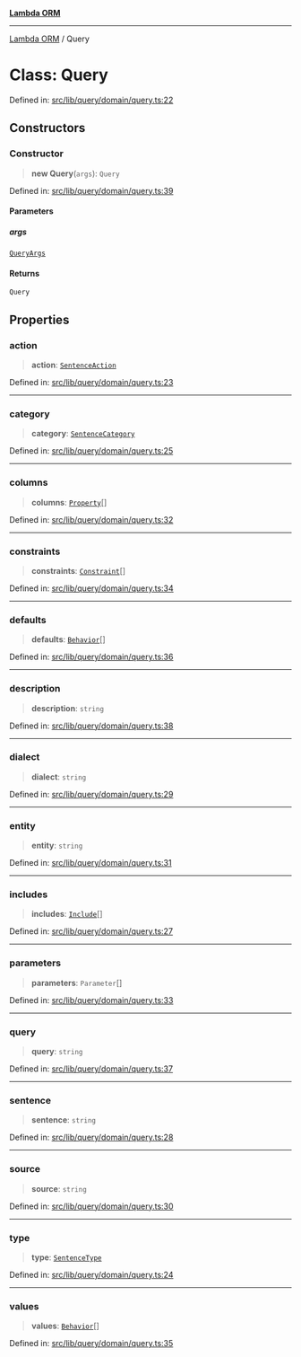 [**Lambda ORM**](../README.md)

***

[Lambda ORM](../README.md) / Query

# Class: Query

Defined in: [src/lib/query/domain/query.ts:22](https://github.com/lambda-orm/wiki/blob/d7eed5bd6f40e7e5946b35121d5564379ef251ff/src/lib/query/domain/query.ts#L22)

## Constructors

### Constructor

> **new Query**(`args`): `Query`

Defined in: [src/lib/query/domain/query.ts:39](https://github.com/lambda-orm/wiki/blob/d7eed5bd6f40e7e5946b35121d5564379ef251ff/src/lib/query/domain/query.ts#L39)

#### Parameters

##### args

[`QueryArgs`](../interfaces/QueryArgs.md)

#### Returns

`Query`

## Properties

### action

> **action**: [`SentenceAction`](../enumerations/SentenceAction.md)

Defined in: [src/lib/query/domain/query.ts:23](https://github.com/lambda-orm/wiki/blob/d7eed5bd6f40e7e5946b35121d5564379ef251ff/src/lib/query/domain/query.ts#L23)

***

### category

> **category**: [`SentenceCategory`](../enumerations/SentenceCategory.md)

Defined in: [src/lib/query/domain/query.ts:25](https://github.com/lambda-orm/wiki/blob/d7eed5bd6f40e7e5946b35121d5564379ef251ff/src/lib/query/domain/query.ts#L25)

***

### columns

> **columns**: [`Property`](../interfaces/Property.md)[]

Defined in: [src/lib/query/domain/query.ts:32](https://github.com/lambda-orm/wiki/blob/d7eed5bd6f40e7e5946b35121d5564379ef251ff/src/lib/query/domain/query.ts#L32)

***

### constraints

> **constraints**: [`Constraint`](../interfaces/Constraint.md)[]

Defined in: [src/lib/query/domain/query.ts:34](https://github.com/lambda-orm/wiki/blob/d7eed5bd6f40e7e5946b35121d5564379ef251ff/src/lib/query/domain/query.ts#L34)

***

### defaults

> **defaults**: [`Behavior`](../interfaces/Behavior.md)[]

Defined in: [src/lib/query/domain/query.ts:36](https://github.com/lambda-orm/wiki/blob/d7eed5bd6f40e7e5946b35121d5564379ef251ff/src/lib/query/domain/query.ts#L36)

***

### description

> **description**: `string`

Defined in: [src/lib/query/domain/query.ts:38](https://github.com/lambda-orm/wiki/blob/d7eed5bd6f40e7e5946b35121d5564379ef251ff/src/lib/query/domain/query.ts#L38)

***

### dialect

> **dialect**: `string`

Defined in: [src/lib/query/domain/query.ts:29](https://github.com/lambda-orm/wiki/blob/d7eed5bd6f40e7e5946b35121d5564379ef251ff/src/lib/query/domain/query.ts#L29)

***

### entity

> **entity**: `string`

Defined in: [src/lib/query/domain/query.ts:31](https://github.com/lambda-orm/wiki/blob/d7eed5bd6f40e7e5946b35121d5564379ef251ff/src/lib/query/domain/query.ts#L31)

***

### includes

> **includes**: [`Include`](Include.md)[]

Defined in: [src/lib/query/domain/query.ts:27](https://github.com/lambda-orm/wiki/blob/d7eed5bd6f40e7e5946b35121d5564379ef251ff/src/lib/query/domain/query.ts#L27)

***

### parameters

> **parameters**: `Parameter`[]

Defined in: [src/lib/query/domain/query.ts:33](https://github.com/lambda-orm/wiki/blob/d7eed5bd6f40e7e5946b35121d5564379ef251ff/src/lib/query/domain/query.ts#L33)

***

### query

> **query**: `string`

Defined in: [src/lib/query/domain/query.ts:37](https://github.com/lambda-orm/wiki/blob/d7eed5bd6f40e7e5946b35121d5564379ef251ff/src/lib/query/domain/query.ts#L37)

***

### sentence

> **sentence**: `string`

Defined in: [src/lib/query/domain/query.ts:28](https://github.com/lambda-orm/wiki/blob/d7eed5bd6f40e7e5946b35121d5564379ef251ff/src/lib/query/domain/query.ts#L28)

***

### source

> **source**: `string`

Defined in: [src/lib/query/domain/query.ts:30](https://github.com/lambda-orm/wiki/blob/d7eed5bd6f40e7e5946b35121d5564379ef251ff/src/lib/query/domain/query.ts#L30)

***

### type

> **type**: [`SentenceType`](../enumerations/SentenceType.md)

Defined in: [src/lib/query/domain/query.ts:24](https://github.com/lambda-orm/wiki/blob/d7eed5bd6f40e7e5946b35121d5564379ef251ff/src/lib/query/domain/query.ts#L24)

***

### values

> **values**: [`Behavior`](../interfaces/Behavior.md)[]

Defined in: [src/lib/query/domain/query.ts:35](https://github.com/lambda-orm/wiki/blob/d7eed5bd6f40e7e5946b35121d5564379ef251ff/src/lib/query/domain/query.ts#L35)
